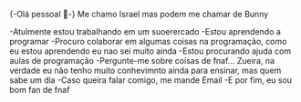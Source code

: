 {-Olá pessoal 👋-}
Me chamo Israel mas podem me chamar de Bunny

-Atulmente estou trabalhando em um suoerercado 
-Estou aprendendo a programar
-Procuro colaborar em algumas coisas na programação, como eu estou aprendendo eu nao sei muito ainda
-Estou procurando ajuda com aulas de programação 
-Pergunte-me sobre coisas de fnaf... Zueira, na verdade eu não tenho muito conhevimnto ainda para ensinar, mas quem sabe um dia 
-Caso queira falar comigo, me mande Email
-E por fim, eu sou bom fan de fnaf 
